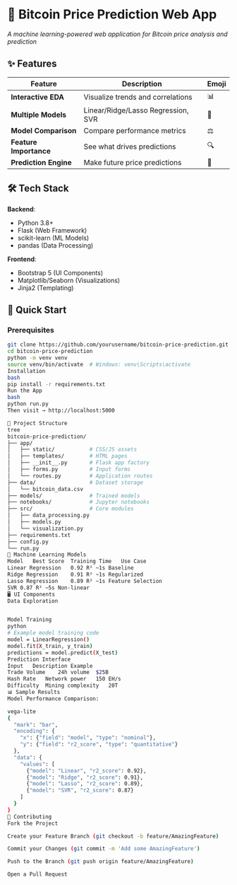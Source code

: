 
# 🔮 Bitcoin Price Prediction Web App

*A machine learning-powered web application for Bitcoin price analysis and prediction*

## ✨ Features

| Feature | Description | Emoji |
|---------|-------------|-------|
| **Interactive EDA** | Visualize trends and correlations | 📊 |
| **Multiple Models** | Linear/Ridge/Lasso Regression, SVR | 🤖 |
| **Model Comparison** | Compare performance metrics | ⚖️ |
| **Feature Importance** | See what drives predictions | 🔍 |
| **Prediction Engine** | Make future price predictions | 🔮 |

## 🛠️ Tech Stack

**Backend**:
- Python 3.8+
- Flask (Web Framework)
- scikit-learn (ML Models)
- pandas (Data Processing)

**Frontend**:
- Bootstrap 5 (UI Components)
- Matplotlib/Seaborn (Visualizations)
- Jinja2 (Templating)

## 🚀 Quick Start

### Prerequisites
```bash
git clone https://github.com/yourusername/bitcoin-price-prediction.git
cd bitcoin-price-prediction
python -m venv venv
source venv/bin/activate  # Windows: venv\Scripts\activate
Installation
bash
pip install -r requirements.txt
Run the App
bash
python run.py
Then visit → http://localhost:5000

📂 Project Structure
tree
bitcoin-price-prediction/
├── app/
│   ├── static/           # CSS/JS assets
│   ├── templates/        # HTML pages
│   ├── __init__.py       # Flask app factory
│   ├── forms.py          # Input forms
│   └── routes.py         # Application routes
├── data/                 # Dataset storage
│   └── bitcoin_data.csv
├── models/               # Trained models
├── notebooks/            # Jupyter notebooks
├── src/                  # Core modules
│   ├── data_processing.py
│   ├── models.py
│   └── visualization.py
├── requirements.txt
├── config.py
└── run.py
🧠 Machine Learning Models
Model	Best Score	Training Time	Use Case
Linear Regression	0.92 R²	~1s	Baseline
Ridge Regression	0.91 R²	~1s	Regularized
Lasso Regression	0.89 R²	~1s	Feature Selection
SVR	0.87 R²	~5s	Non-linear
🖥️ UI Components
Data Exploration


Model Training
python
# Example model training code
model = LinearRegression()
model.fit(X_train, y_train)
predictions = model.predict(X_test)
Prediction Interface
Input	Description	Example
Trade Volume	24h volume	$25B
Hash Rate	Network power	150 EH/s
Difficulty	Mining complexity	20T
📊 Sample Results
Model Performance Comparison:

vega-lite
{
  "mark": "bar",
  "encoding": {
    "x": {"field": "model", "type": "nominal"},
    "y": {"field": "r2_score", "type": "quantitative"}
  },
  "data": {
    "values": [
      {"model": "Linear", "r2_score": 0.92},
      {"model": "Ridge", "r2_score": 0.91},
      {"model": "Lasso", "r2_score": 0.89},
      {"model": "SVR", "r2_score": 0.87}
    ]
  }
}
🤝 Contributing
Fork the Project

Create your Feature Branch (git checkout -b feature/AmazingFeature)

Commit your Changes (git commit -m 'Add some AmazingFeature')

Push to the Branch (git push origin feature/AmazingFeature)

Open a Pull Request
